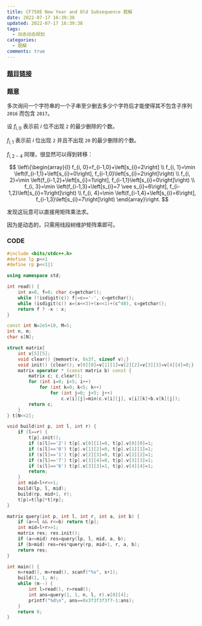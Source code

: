 ```yaml
---
title: CF750E New Year and Old Subsequence 题解
date: 2022-07-17 16:39:38
updated: 2022-07-17 16:39:38
tags:
  - 动态动态规划
categories:
  - 题解
comments: true
---
```

### [题目链接](https://www.luogu.com.cn/problem/CF750E)

### 题意

多次询问一个字符串的一个子串至少删去多少个字符后才能使得其不包含子序列 `2016` 而包含 `2017`。

设 $f_{i,0}$ 表示前 $i$ 位不出现 `2` 的最少删除的个数。

$f_{i,1}$ 表示前 $i$ 位出现 `2` 并且不出现 `20` 的最少删除的个数。

$f_{i,2-4}$ 同理，很显然可以得到转移：

$$
\left\{\begin{array}{l}
f_{i, 0}=f_{i-1,0}+\left[s_{i}=2\right] \\
f_{i, 1}=\min \left(f_{i-1,1}+\left[s_{i}=0\right], f_{i-1,0}\left[s_{i}=2\right]\right) \\
f_{i, 2}=\min \left(f_{i-1,2}+\left[s_{i}=1\right], f_{i-1,1}\left[s_{i}=0\right]\right) \\
f_{i, 3}=\min \left(f_{i-1,3}+\left[s_{i}=7 \vee s_{i}=6\right], f_{i-1,2}\left[s_{i}=1\right]\right) \\
f_{i, 4}=\min \left(f_{i-1,4}+\left[s_{i}=6\right], f_{i-1,3}\left[s_{i}=7\right]\right)
\end{array}\right.
$$

发现这玩意可以直接用矩阵乘法求。

因为是动态的，只需用线段树维护矩阵乘即可。

### CODE

```cpp
#include <bits/stdc++.h>
#define lp p<<1
#define rp p<<1|1

using namespace std;

int read() {
	int x=0, f=0; char c=getchar();
	while (!isdigit(c)) f|=c=='-', c=getchar();
	while (isdigit(c)) x=(x<<3)+(x<<1)+(c^48), c=getchar();
	return f ? -x : x;
}

const int N=2e5+10, M=5;
int n, m;
char s[N];

struct matrix{
	int v[5][5];
	void clear() {memset(v, 0x3f, sizeof v);}
	void init() {clear(); v[0][0]=v[1][1]=v[2][2]=v[3][3]=v[4][4]=0;}
	matrix operator * (const matrix b) const {
		matrix c; c.clear();
		for (int i=0; i<5; i++)
			for (int k=0; k<5; k++)
				for (int j=0; j<5; j++)
					c.v[i][j]=min(c.v[i][j], v[i][k]+b.v[k][j]);
		return c;
	}
} t[N<<2];

void build(int p, int l, int r) {
	if (l==r) {
		t[p].init();
		if (s[l]=='2') t[p].v[0][1]=0, t[p].v[0][0]=1;
		if (s[l]=='0') t[p].v[1][2]=0, t[p].v[1][1]=1;
		if (s[l]=='1') t[p].v[2][3]=0, t[p].v[2][2]=1;
		if (s[l]=='7') t[p].v[3][4]=0, t[p].v[3][3]=1;
		if (s[l]=='6') t[p].v[3][3]=1, t[p].v[4][4]=1;
		return;
	}
	int mid=l+r>>1;
	build(lp, l, mid);
	build(rp, mid+1, r);
	t[p]=t[lp]*t[rp];
}

matrix query(int p, int l, int r, int a, int b) {
	if (a<=l && r<=b) return t[p];
	int mid=l+r>>1;
	matrix res; res.init();
	if (a<=mid) res=query(lp, l, mid, a, b);
	if (b>mid) res=res*query(rp, mid+1, r, a, b);
	return res;
}

int main() {
	n=read(), m=read(), scanf("%s", s+1);
	build(1, 1, n);
	while (m--) {
		int l=read(), r=read();
		int ans=query(1, 1, n, l, r).v[0][4];
		printf("%d\n", ans==0x3f3f3f3f?-1:ans);
	}
	return 0;
}
```